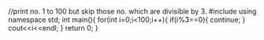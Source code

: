 //print no. 1 to 100 but skip those no. which are divisible by 3.
#include<iostream>
using namespace std;
int main(){
    for(int i=0;i<100;i++){
        if(i%3==0){
            continue;
        }
        cout<<i<<endl;
    }
    return 0;
}




